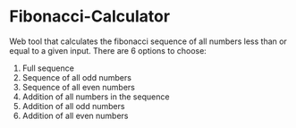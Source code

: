 # Fibonacci-Calculator
Web tool that calculates the fibonacci sequence of all numbers less than or equal to a given input.
There are 6 options to choose:
1. Full sequence
2. Sequence of all odd numbers
3. Sequence of all even numbers
4. Addition of all numbers in the sequence
5. Addition of all odd numbers
6. Addition of all even numbers

